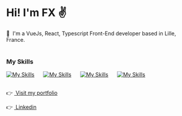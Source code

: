 Hi! I'm FX ✌️
========================================================================================================================================

🚀  I'm a VueJs, React, Typescript Front-End developer based in Lille, France.
<br/>
<br/>

### My Skills

[![My Skills](https://skillicons.dev/icons?i=vue,react,ts,sass)](https://skillicons.dev) &nbsp;&nbsp;&nbsp;&nbsp;&nbsp;[![My Skills](https://skillicons.dev/icons?i=nodejs,express,mysql)](https://skillicons.dev) &nbsp;&nbsp;&nbsp;&nbsp;&nbsp;[![My Skills](https://skillicons.dev/icons?i=figma,ps,pr)](https://skillicons.dev) &nbsp;&nbsp;&nbsp;&nbsp;&nbsp;[![My Skills](https://skillicons.dev/icons?i=vercel)](https://skillicons.dev)
<br/>
<br/>

👉&nbsp;<a href="https://www.fxsavary.com/">&nbsp;Visit my portfolio</a>

👉&nbsp;<a href="https://www.linkedin.com/in/françois-xavier-savary-ab9665210/">&nbsp;Linkedin</a>

